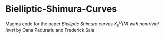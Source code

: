 # Bielliptic-Shimura-Curves
Magma code for the paper *Bielliptic Shimura curves $X_0^D(N)$ with nontrivial level* by Oana Padurariu and Frederick Saia

